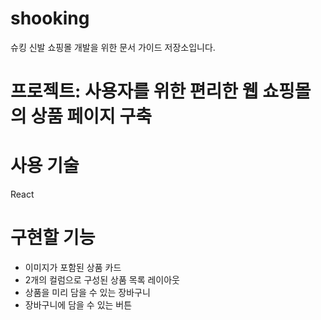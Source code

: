 # shooking
슈킹 신발 쇼핑몰 개발을 위한 문서 가이드 저장소입니다.

# 프로젝트: 사용자를 위한 편리한 웹 쇼핑몰의 상품 페이지 구축

# 사용 기술
React

# 구현할 기능
- 이미지가 포함된 상품 카드
- 2개의 컬럼으로 구성된 상품 목록 레이아웃
- 상품을 미리 담을 수 있는 장바구니
- 장바구니에 담을 수 있는 버튼
